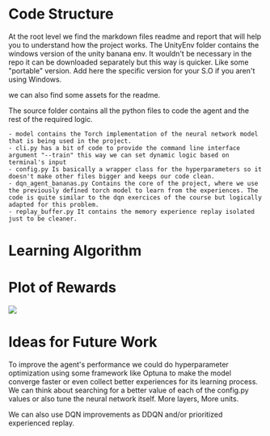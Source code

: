 # Code Structure

At the root level we find the markdown files readme and report that will help you to understand how the project works.
The UnityEnv folder contains the windows version of the unity banana env. It wouldn't be necessary in the repo it can be downloaded separately but this way is quicker. Like some "portable" version. Add here the specific version for your S.O if you aren't using Windows.

we can also find some assets for the readme.

The source folder contains all the python files to code the agent and the rest of the required logic.

    - model contains the Torch implementation of the neural network model that is being used in the project.
    - cli.py has a bit of code to provide the command line interface argument "--train" this way we can set dynamic logic based on terminal's input
    - config.py Is basically a wrapper class for the hyperparameters so it doesn't make other files bigger and keeps our code clean.
    - dqn_agent_bananas.py Contains the core of the project, where we use the previously defined torch model to learn from the experiences. The code is quite similar to the dqn exercices of the course but logically adapted for this problem.
    - replay_buffer.py It contains the memory experience replay isolated just to be cleaner.
    
# Learning Algorithm

# Plot of Rewards

![](reward_plot.jpeg)

# Ideas for Future Work

To improve the agent's performance we could do hyperparameter optimization using some framework like Optuna to make the model converge faster or even collect better experiences for its learning process. We can think about searching for a better value of each of the config.py values or also tune the neural network itself. More layers, More units.

We can also use DQN improvements as DDQN and/or prioritized experienced replay.